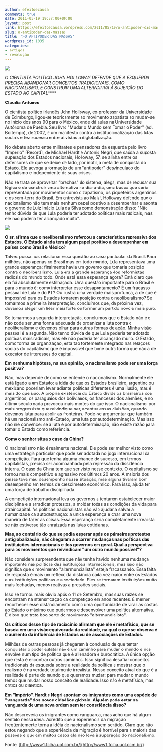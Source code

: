 ```yaml
---
author: efeitoecausa
comments: true
date: 2011-05-19 19:57:00+00:00
layout: post
link: https://efeitoecausa.wordpress.com/2011/05/19/o-antipoder-das-massas/
slug: o-antipoder-das-massas
title: '>O ANTIPODER DAS MASSAS'
wordpress_id: 1035
categories:
- artigos
- revolução
---
```


>  


[![](http://efeitoecausa.files.wordpress.com/2011/05/es-zapatistas_390.jpg?w=300)](http://efeitoecausa.files.wordpress.com/2011/05/es-zapatistas_390.jpg)

_O CIENTISTA POLÍTICO JOHN HOLLOWAY DEFENDE QUE A ESQUERDA PRECISA ABANDONAR CONCEITOS TRADICIONAIS, COMO NACIONALISMO, E CONSTRUIR UMA ALTERNATIVA À SUJEIÇÃO DO ESTADO AO CAPITAL_****

**Claudia Antunes**

O cientista político irlandês John Holloway, ex-professor da Universidade de Edimburgo, ligou-se teoricamente ao movimento zapatista ao mudar-se no início dos anos 90 para o México, onde dá aulas na Universidade Autônoma de Puebla. Seu livro "Mudar o Mundo sem Tomar o Poder" (ed. Boitempo), de 2002, é um manifesto contra a institucionalização das lutas sociais e fez sucesso entre ativistas antiglobalização.

No debate aberto entre militantes e pensadores da esquerda pelo livro "Império" [Record], de Michael Hardt e Antonio Negri, que saúda a suposta superação dos Estados nacionais, Holloway, 57, se alinha entre os defensores de que se deixe de lado, por inútil, a meta de conquista do Estado. Ele advoga a formação de um "antipoder" desvinculado do capitalismo e independente de suas crises.

Não se trata de aproveitar "brechas" do sistema, alega, mas de recusar sua lógica e de construir uma alternativa no dia-a-dia, uma busca que seria representada por movimentos como o zapatismo, os piqueteiros argentinos e os sem-terra do Brasil. Em entrevista ao Mais!, Holloway defende que o nacionalismo não tem mais nenhum papel positivo a desempenhar e aponta o governo de Luiz Inácio Lula da Silva como demonstração disso: "Não tenho dúvida de que Lula poderia ter adotado políticas mais radicais, mas ele não poderia ter alcançado muito".

![](http://www1.folha.uol.com.br/fsp/images/ep.gif)

**O sr. afirma que o neoliberalismo reforçou a característica repressiva dos Estados. O Estado ainda tem algum papel positivo a desempenhar em países como Brasil e México?**

Talvez possamos relacionar essa questão ao caso particular do Brasil. Para milhões, não apenas no Brasil mas em todo mundo, Lula representava uma grande esperança: finalmente havia um governo que tomaria posição contra o neoliberalismo. Lula era a grande esperança dos reformistas radicais do mundo todo. Onde está essa esperança agora? Está claro que ela foi absolutamente estilhaçada. Uma questão importante para o Brasil e para o mundo é: como interpretar esse desapontamento? É um fracasso pessoal de Lula e do PT? Ou ilustra uma verdade mais profunda, a de que é impossível para os Estados tomarem posição contra o neoliberalismo? Se tomarmos a primeira interpretação, concluímos que, da próxima vez, devemos eleger um líder mais forte ou formar um partido novo e mais puro.

Se tomarmos a segunda interpretação, concluímos que o Estado não é e não pode ser uma forma adequada de organizar a luta contra o neoliberalismo e devemos olhar para outras formas de ação. Minha visão pessoal é a segunda. Não tenho dúvida de que Lula poderia ter adotado políticas mais radicais, mas ele não poderia ter alcançado muito. O Estado, como forma de organização, está tão fortemente integrado nas relações sociais do capitalismo que é impossível que tome outra forma que não a de executor de interesses do capital.

**Em nenhuma hipótese, na sua opinião, o nacionalismo pode ser uma força positiva?**

Não, mas depende de como se entende o nacionalismo. Normalmente ele está ligado a um Estado: a idéia de que os Estados brasileiro, argentino ou mexicano poderiam levar adiante políticas diferentes é uma ilusão, mas é mais do que isso. A própria existência do Estado divide os brasileiros dos argentinos, os paraguaios dos bolivianos, os franceses dos alemães, e no último século nada provocou mais mortes do que isso. O nacionalismo, por mais progressista que reivindique ser, acentua essas divisões, quando devemos lutar para abolir as fronteiras. Pode-se argumentar que também há um nacionalismo anti-Estado, uma luta por autodeterminação. Mas isso não me convence: se a luta é por autodeterminação, não existe razão para tomar o Estado como referência.

**Como o senhor situa o caso da China?**

O nacionalismo não é realmente nacional. Ele pode ser melhor visto como uma estratégia particular que pode ser adotada no jogo internacional da competição. Para que tenha alguma chance de sucesso, em termos capitalistas, precisa ser acompanhado pela repressão da dissidência interna. O caso da China tem que ser visto nesse contexto. O capitalismo se tornou mais competitivo e agressivo nos últimos 20 anos. A maioria dos países teve mau desempenho nessa situação, mas alguns tiveram bom desempenho em termos de crescimento econômico. Para isso, ajuda ter uma força de trabalho disciplinada.

A competição internacional leva os governos a tentarem estabelecer maior disciplina e a erradicar protestos, a moldar todas as condições da vida para atrair capital. As políticas nacionalistas não vão ajudar a salvar a humanidade da autodestruição: a única esperança é criar uma nova maneira de fazer as coisas. Essa esperança seria completamente irrealista se não estivesse tão enraizada nas lutas cotidianas.

**Mas, ao contrário do que se podia esperar após os primeiros protestos antiglobalização, não chegaram a ocorrer mudanças nas políticas das instituições internacionais e dos governos em geral. Qual a perspectiva para os movimentos que reivindicam "um outro mundo possível"?**

Não considero surpreendente que não tenha havido nenhuma mudança importante nas políticas das instituições internacionais, mas isso não significa que o movimento "altermundialista" esteja fracassando. Essa falta de resposta é mais um reflexo da distância cada vez maior entre os Estados e as instituições políticas e a sociedade. Eles se tornaram instituições muito mais fechadas, menos reativas a pressões sociais.

Isso se tornou mais óbvio após o 11 de Setembro, mas suas raízes se encontram na intensificação da competição em anos recentes. É melhor reconhecer esse distanciamento como uma oportunidade de virar as costas ao Estado o máximo que pudermos e desenvolver uma política alternativa. É disso que trata boa parte do movimento "altermundialista".

**Os críticos desse tipo de raciocínio afirmam que ele é metafísico, que se baseia em uma visão equivocada da realidade, na qual o que se observa é o aumento da influência de Estados ou de associações de Estados.**

Milhões de outras pessoas já chegaram à conclusão de que tentar conquistar o poder estatal não é um caminho para mudar o mundo e nos envolve num tipo de política que é alienadora e burocrática. A única opção que resta é encontrar outros caminhos. Isso significa desafiar conceitos tradicionais da esquerda sobre a realidade da política e mostrar que o realismo é na verdade totalmente irrealista. Nosso conceito atual do que é a realidade é parte do mundo que queremos mudar: para mudar o mundo temos que mudar nosso conceito de realidade. Isso não é metafísica, mas crítica ou dialética.

**Em "Império", Hardt e Negri apontam os imigrantes como uma espécie de "vanguarda" dos novos cidadãos globais. Alguém pode estar na vanguarda de uma nova ordem sem ter consciência disso?**

Não descreveria os imigrantes como vanguarda, mas acho que há algum sentido nessa idéia. Acredito que a experiência da migração freqüentemente torna a idéia de nacionalismo sem sentido. Claro que não estou negando que a experiência da migração é horrível para a maioria das pessoas e que em muitos casos ela não leva à superação do nacionalismo.

Fonte: [http://www1.folha.uol.com.br/](http://www1.folha.uol.com.br/)

